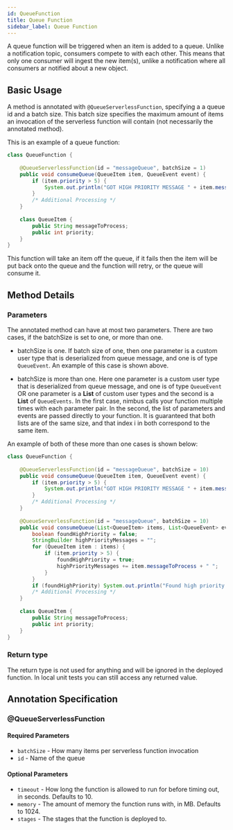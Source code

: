 ```yaml
---
id: QueueFunction
title: Queue Function
sidebar_label: Queue Function
---
```


A queue function will be triggered when an item is added to a queue. Unlike a notification topic, consumers compete to with each other. This means that only one consumer will ingest the new item(s), unlike a notification where all consumers ar notified about a new object. 

## Basic Usage
A method is annotated with `@QueueServerlessFunction`, specifying a a queue id and a batch size. This batch size specifies the maximum amount of items an invocation of the serverless function will contain (not necessarily the annotated method). 

This is an example of a queue function:
```java
class QueueFunction {
    
    @QueueServerlessFunction(id = "messageQueue", batchSize = 1)
    public void consumeQueue(QueueItem item, QueueEvent event) {
        if (item.priority > 5) {
            System.out.println("GOT HIGH PRIORITY MESSAGE " + item.messageToProcess);
        }
        /* Additional Processing */
    }
    
    class QueueItem {
        public String messageToProcess;
        public int priority;
    }
}
```

This function will take an item off the queue, if it fails then the item will be put back onto the queue and the function will retry, or the queue will consume it. 

## Method Details
### Parameters
The annotated method can have at most two parameters. There are two cases, if the batchSize is set to one, or more than one. 

* batchSize is one. If batch size of one, then one parameter is a custom user type that is deserialized from queue message, and one is of type `QueueEvent`. An example of this case is shown above.

* batchSize is more than one. Here one parameter is a custom user type that is deserialized from queue message, and one is of type `QueueEvent` OR one parameter is a **List** of custom user types and the second is a **List** of `QueueEvents`. In the first case, nimbus calls your function multiple times with each parameter pair. In the second, the list of parameters and events are passed directly to your function. It is guaranteed that both lists are of the same size, and that index i in both correspond to the same item. 

An example of both of these more than one cases is shown below: 

```java
class QueueFunction {
    
    @QueueServerlessFunction(id = "messageQueue", batchSize = 10)
    public void consumeQueue(QueueItem item, QueueEvent event) {
        if (item.priority > 5) {
            System.out.println("GOT HIGH PRIORITY MESSAGE " + item.messageToProcess);
        }
        /* Additional Processing */
    }
    
    @QueueServerlessFunction(id = "messageQueue", batchSize = 10)
    public void consumeQueue(List<QueueItem> items, List<QueueEvent> events) {
        boolean foundHighPriority = false;
        StringBuilder highPriorityMessages = "";
        for (QueueItem item : items) {
            if (item.priority > 5) {
                foundHighPriority = true;
                highPriorityMessages += item.messageToProcess + " ";
            }
        }
        if (foundHighPriority) System.out.println("Found high priority messages " + highPriorityMessages);
        /* Additional Processing */
    }
    
    class QueueItem {
        public String messageToProcess;
        public int priority;
    }
}
```

### Return type
The return type is not used for anything and will be ignored in the deployed function. In local unit tests you can still access any returned value.

## Annotation Specification
### @QueueServerlessFunction
#### Required Parameters
* `batchSize` - How many items per serverless function invocation
* `id` - Name of the queue


#### Optional Parameters
* `timeout` - How long the function is allowed to run for before timing out, in seconds. Defaults to 10.
* `memory` - The amount of memory the function runs with, in MB. Defaults to 1024.
* `stages` - The stages that the function is deployed to.